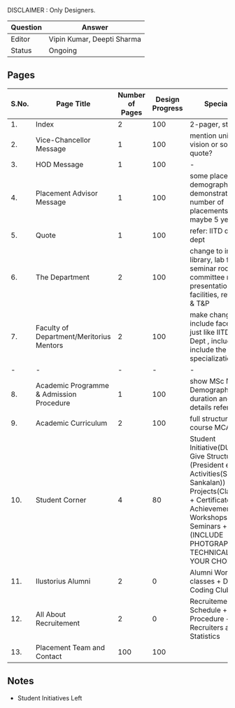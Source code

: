DISCLAIMER : Only Designers. 

| Question|Answer|
|-|-|
|Editor|Vipin Kumar, Deepti Sharma|
|Status|Ongoing|
## Pages

|S.No.|Page Title|Number of Pages|Design Progress|Special Note|
|-|-|-|-|-|
|1.|Index|2|100|2-pager, style : IIM| 
|2.|Vice-Chancellor Message|1|100|mention university vision or some quote?|
|3.|HOD Message|1|100|-|
|4.|Placement Advisor Message|1|100| some placement demographic : demonstrating number of placements in past maybe 5 years|
|5.|Quote|1|100|refer: IITD design dept|
|6.|The Department|2|100| change to include library, lab facilities, seminar room, committee room, presentation facilities, refer : IITD & T&P|
|7.|Faculty of Department/Meritorius Mentors|2|100| make changes to include faces only just like IITD Design Dept , include adhoc, include the specializations|
|-|-|-|-|-|
|8.|Academic Programme & Admission Procedure|1|100| show MSc MCa Demographics, and duration and etc details refer : IITB |
|9.|Academic Curriculum|2|100| full structure of course MCA and MSc |
|10.|Student Corner|4|80| Student Initiative(DUCSS : Give Structure (President etc)+ Activities(Skit, Sankalan)) + Projects(Classroom+) + Certificate + Achievements + Workshops + Seminars + (INCLUDE PHOTGRAPH HERE TECHNICALLY(BUT YOUR CHOICE))|
|11.|Ilustorius Alumni|2|0| Alumni Working Club classes + Ducs Coding Club |  
|12.|All About Recruitement|2|0| Recruitement Schedule + Procedure + Past Recruiters and Statistics |
|13.|Placement Team and Contact|100|100|

## Notes
- Student Initiatives Left
